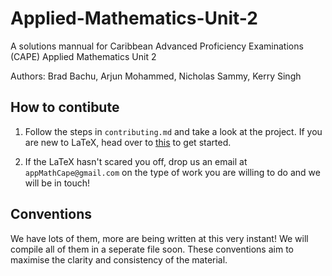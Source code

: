# Applied-Mathematics-Unit-2

A solutions mannual for Caribbean Advanced Proficiency Examinations (CAPE) Applied Mathematics Unit 2

Authors: Brad Bachu, Arjun Mohammed, Nicholas Sammy, Kerry Singh

## How to contibute

1. Follow the steps in `contributing.md` and take a look at the project. If you are new to LaTeX, head over to [this](https://www.latex-project.org/about/) to get started.

2. If the LaTeX hasn't scared you off, drop us an email at `appMathCape@gmail.com` on the type of work you are willing to do and we will be in touch!

## Conventions

We have lots of them, more are being written at this very instant! We will compile all of them in a seperate file soon. These conventions aim to maximise the clarity and consistency of the material. 

